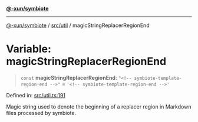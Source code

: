 [**@-xun/symbiote**](../../../README.md)

***

[@-xun/symbiote](../../../README.md) / [src/util](../README.md) / magicStringReplacerRegionEnd

# Variable: magicStringReplacerRegionEnd

> `const` **magicStringReplacerRegionEnd**: `"<!-- symbiote-template-region-end -->"` = `'<!-- symbiote-template-region-end -->'`

Defined in: [src/util.ts:191](https://github.com/Xunnamius/symbiote/blob/5ae97ccbe27456f6fdcc9cdb8c1bf89ff370984a/src/util.ts#L191)

Magic string used to denote the beginning of a replacer region in Markdown
files processed by symbiote.
